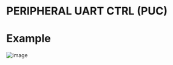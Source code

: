 # PERIPHERAL UART CTRL (PUC)



# Example
![image](https://github.com/user-attachments/assets/04f6df47-3389-4bcd-9ae2-8d961a787e33)
